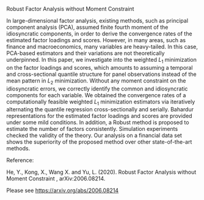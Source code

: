 Robust Factor Analysis without Moment Constraint 


In large-dimensional factor analysis, existing methods, such as principal component analysis (PCA), assumed finite fourth moment of the idiosyncratic components, 
in order to derive the convergence rates of the estimated factor loadings and scores. However, in many areas, such as finance and macroeconomics, many variables are heavy-tailed.
In this case, PCA-based estimators and their variations are not theoretically underpinned. In this paper, we investigate into the weighted $L_1$ minimization on the factor
loadings and scores, which amounts to assuming a temporal and cross-sectional quantile structure for panel observations instead of the mean pattern in $L_2$ minimization. 
Without any moment constraint on the idiosyncratic errors, we correctly identify the common and idiosyncratic components for each variable. We obtained the convergence rates 
of a computationally feasible weighted $L_1$ minimization estimators via iteratively alternating the quantile regression cross-sectionally and serially.
Bahardur representations for the estimated factor loadings and scores are provided under some mild conditions. In addition, a Robust method is proposed to estimate the number of factors consistently. Simulation experiments checked the validity of the theory. Our analysis on a financial data set shows the superiority of the proposed method over other state-of-the-art methods.


Reference:

He, Y., Kong, X., Wang X. and Yu, L. (2020). Robust Factor Analysis without Moment Constraint , arXiv:2006.08214.

Please see https://arxiv.org/abs/2006.08214
